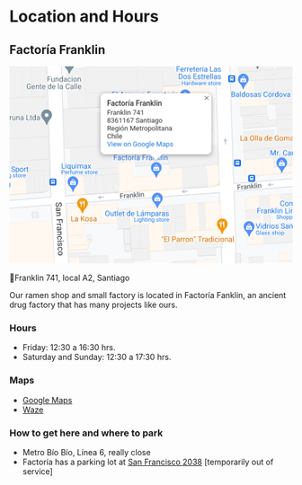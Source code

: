 # Location and Hours

## Factoría Franklin

![image](./assets/mirai-franklin.png)

📍Franklin 741, local A2, Santiago

Our ramen shop and small factory is located in Factoría Fanklin, an ancient drug factory that has many projects like ours.

### Hours

- Friday: 12:30 a 16:30 hrs.
- Saturday and Sunday: 12:30 a 17:30 hrs.

### Maps

- [Google Maps](https://maps.app.goo.gl/YsvKtehdg6tZDyj37)
- [Waze](waze://?ll=-33.4728439,-70.6430923&navigate=yes)

### How to get here and where to park

- Metro Bío Bío, Línea 6, really close
- Factoría has a parking lot at [San Francisco 2038](https://maps.app.goo.gl/Lgqmkhjei6zsHfDv9) [temporarily out of service]
